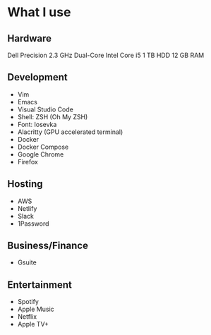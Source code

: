 # What I use

## Hardware

Dell Precision 
2.3 GHz Dual-Core Intel Core i5
1 TB HDD 
12 GB RAM

## Development
- Vim
- Emacs
- Visual Studio Code
- Shell: ZSH (Oh My ZSH)
- Font: Iosevka
- Alacritty (GPU accelerated terminal)
- Docker
- Docker Compose
- Google Chrome
- Firefox

## Hosting
- AWS
- Netlify
- Slack
- 1Password

## Business/Finance
- Gsuite

## Entertainment
- Spotify
- Apple Music
- Netflix
- Apple TV+
